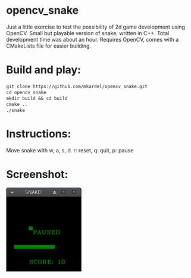 # opencv_snake
Just a little exercise to test the possibility of 2d game development using
OpenCV. Small but playable version of snake, written in C++.
Total development time was about an hour.
Requires OpenCV, comes with a CMakeLists file for easier building.

# Build and play:

    git clone https://github.com/mkardel/opencv_snake.git
    cd opencv_snake
    mkdir build && cd build
    cmake ..
    ./snake

# Instructions:
Move snake with w, a, s, d.
r: reset, q: quit, p: pause

# Screenshot:
![ingame screenshot](screenshot.png?raw=true)
